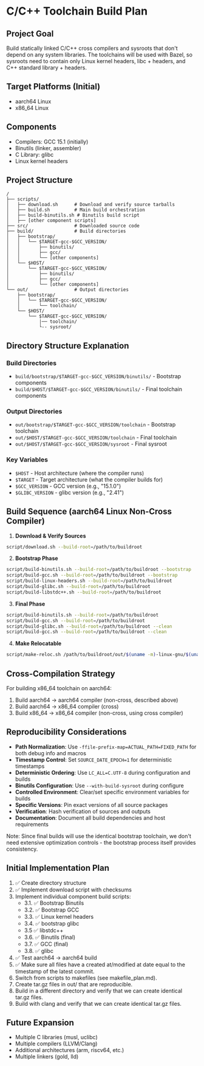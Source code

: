 # C/C++ Toolchain Build Plan

## Project Goal
Build statically linked C/C++ cross compilers and sysroots that don't depend on any system libraries. The toolchains will be used with Bazel, so sysroots need to contain only Linux kernel headers, libc + headers, and C++ standard library + headers.

## Target Platforms (Initial)
- aarch64 Linux
- x86_64 Linux

## Components
- Compilers: GCC 15.1 (initially)
- Binutils (linker, assembler)
- C Library: glibc
- Linux kernel headers

## Project Structure
```
/
├── scripts/
│   ├── download.sh      # Download and verify source tarballs
│   ├── build.sh         # Main build orchestration
│   ├── build-binutils.sh # Binutils build script
│   ├── [other component scripts]
├── src/                 # Downloaded source code
├── build/               # Build directories
│   ├── bootstrap/
│   │   └── $TARGET-gcc-$GCC_VERSION/
│   │       ├── binutils/
│   │       ├── gcc/
│   │       └── [other components]
│   └── $HOST/
│       └── $TARGET-gcc-$GCC_VERSION/
│           ├── binutils/
│           ├── gcc/
│           └── [other components]
└── out/                 # Output directories
    ├── bootstrap/
    │   └── $TARGET-gcc-$GCC_VERSION/
    │       └── toolchain/
    └── $HOST/
        └── $TARGET-gcc-$GCC_VERSION/
            |── toolchain/
            └-- sysroot/
```

## Directory Structure Explanation

### Build Directories
- `build/bootstrap/$TARGET-gcc-$GCC_VERSION/binutils/` - Bootstrap components
- `build/$HOST/$TARGET-gcc-$GCC_VERSION/binutils/` - Final toolchain components

### Output Directories
- `out/bootstrap/$TARGET-gcc-$GCC_VERSION/toolchain` - Bootstrap toolchain
- `out/$HOST/$TARGET-gcc-$GCC_VERSION/toolchain` - Final toolchain
- `out/$HOST/$TARGET-gcc-$GCC_VERSION/sysroot` - Final sysroot

### Key Variables
- `$HOST` - Host architecture (where the compiler runs)
- `$TARGET` - Target architecture (what the compiler builds for)
- `$GCC_VERSION` - GCC version (e.g., "15.1.0")
- `$GLIBC_VERSION` - glibc version (e.g., "2.41")

## Build Sequence (aarch64 Linux Non-Cross Compiler)

1. **Download & Verify Sources**
```bash
script/download.sh --build-root=/path/to/buildroot
   ```

2. **Bootstrap Phase**
```bash
script/build-binutils.sh --build-root=/path/to/buildroot --bootstrap
script/build-gcc.sh --build-root=/path/to/buildroot --bootstrap
script/build-linux-headers.sh --build-root=/path/to/buildroot
script/build-glibc.sh --build-root=/path/to/buildroot
script/build-libstdc++.sh --build-root=/path/to/buildroot
```

3. **Final Phase**
```bash
script/build-binutils.sh --build-root=/path/to/buildroot
script/build-gcc.sh --build-root=/path/to/buildroot
script/build-glibc.sh --build-root=/path/to/buildroot --clean
script/build-gcc.sh --build-root=/path/to/buildroot --clean
```

4. **Make Relocatable**
```bash
script/make-reloc.sh /path/to/buildroot/out/$(uname -m)-linux-gnu/$(uname -m)-linux-gnu-gcc-15.1.0/toolchain
```

## Cross-Compilation Strategy

For building x86_64 toolchain on aarch64:
1. Build aarch64 → aarch64 compiler (non-cross, described above)
2. Build aarch64 → x86_64 compiler (cross)
3. Build x86_64 → x86_64 compiler (non-cross, using cross compiler)

## Reproducibility Considerations

- **Path Normalization**: Use `-ffile-prefix-map=ACTUAL_PATH=FIXED_PATH` for both debug info and macros
- **Timestamp Control**: Set `SOURCE_DATE_EPOCH=1` for deterministic timestamps
- **Deterministic Ordering**: Use `LC_ALL=C.UTF-8` during configuration and builds
- **Binutils Configuration**: Use `--with-build-sysroot` during configure
- **Controlled Environment**: Clear/set specific environment variables for builds
- **Specific Versions**: Pin exact versions of all source packages
- **Verification**: Hash verification of sources and outputs
- **Documentation**: Document all build dependencies and host requirements

Note: Since final builds will use the identical bootstrap toolchain, we don't need extensive optimization controls - the bootstrap process itself provides consistency.

## Initial Implementation Plan

1. ✅ Create directory structure
2. ✅ Implement download script with checksums
3. Implement individual component build scripts:
   - 3.1. ✅ Bootstrap Binutils
   - 3.2. ✅ Bootstrap GCC
   - 3.3. ✅ Linux kernel headers
   - 3.4. ✅ bootstrap glibc
   - 3.5  ✅ libstdc++
   - 3.6. ✅ Binutils (final)
   - 3.7. ✅ GCC (final)
   - 3.8. ✅ glibc
4. ✅ Test aarch64 → aarch64 build
5. ✅ Make sure all files have a created at/modified at date equal to the timestamp of the latest commit.
6. Switch from scripts to makefiles (see makefile_plan.md).
7. Create tar.gz files in out/ that are reproducible.
8. Build in a different directory and verify that we can create identical tar.gz files.
9. Build with clang and verify that we can create identical tar.gz files.

## Future Expansion

- Multiple C libraries (musl, uclibc)
- Multiple compilers (LLVM/Clang)
- Additional architectures (arm, riscv64, etc.)
- Multiple linkers (gold, lld)
